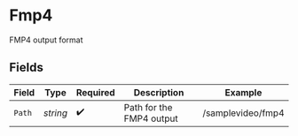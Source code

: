 # Fmp4

FMP4 output format


## Fields

| Field                    | Type                     | Required                 | Description              | Example                  |
| ------------------------ | ------------------------ | ------------------------ | ------------------------ | ------------------------ |
| `Path`                   | *string*                 | :heavy_check_mark:       | Path for the FMP4 output | /samplevideo/fmp4        |